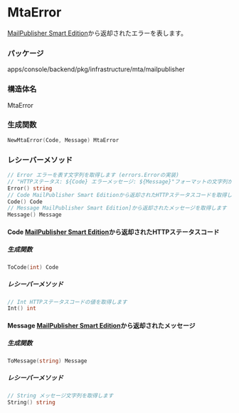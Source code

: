 # MtaError
[MailPublisher Smart Edition](https://emberpoint.com/service/mailpublisher/smart-edition/)から返却されたエラーを表します。

### パッケージ
apps/console/backend/pkg/infrastructure/mta/mailpublisher

### 構造体名
MtaError

### 生成関数
```go
NewMtaError(Code, Message) MtaError
```
### レシーバーメソッド
```go
// Error エラーを表す文字列を取得します (errors.Errorの実装)
// "HTTPステータス: ${Code} エラーメッセージ: ${Message}"フォーマットの文字列が取得されます
Error() string
// Code MailPublisher Smart Editionから返却されたHTTPステータスコードを取得します
Code() Code
// Message MailPublisher Smart Edition]から返却されたメッセージを取得します
Message() Message
```
#### Code [MailPublisher Smart Edition](https://emberpoint.com/service/mailpublisher/smart-edition/)から返却されたHTTPステータスコード
##### 生成関数
```go
ToCode(int) Code
```
##### レシーバーメソッド
```go
// Int HTTPステータスコードの値を取得します
Int() int
```
#### Message [MailPublisher Smart Edition](https://emberpoint.com/service/mailpublisher/smart-edition/)から返却されたメッセージ
##### 生成関数
```go
ToMessage(string) Message
```
##### レシーバーメソッド
```go
// String メッセージ文字列を取得します
String() string
```
